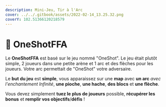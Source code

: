 ```yaml
---
description: Mini-Jeu, Tir à l'Arc
cover: ../../.gitbook/assets/2022-02-14_13.25.32.png
coverY: 102.51366120218579
---
```


# 🏹 OneShotFFA

Le **OneShotFFA** est basé sur le jeu nommé "OneShot". Le jeu était plutôt simple, 2 joueurs dans une petite arène et 1 arc et des flèches pour les joueurs. Votre arc permettait de "OneShot" votre adversaire.



Le **but du jeu** est **simple**, vous apparaissez sur une **map** avec **un arc** _avec l'enchantement_ _Infinité_, **une pioche**, **une hache**, **des blocs** et **une flèche**.

Vous devez simplement **tuez le plus de joueurs** possible, **récupérer les bonus** et **remplir vos objectifs**/**défis** !
